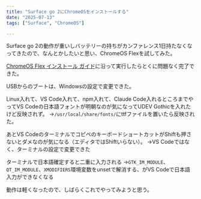 ```yaml
---
title: "Surface go 2にChromeOSをインストールする"
date: "2025-07-13"
tags: ["Surface", "ChromeOS"]

---
```


Surface go 2の動作が重いしバッテリーの持ちがカンファレンス1日持たなくなってきたので、なんとかしたいと思い、ChromeOS Flexを試してみた。

[ChromeOS Flex インストール ガイド](https://support.google.com/chromeosflex/answer/11541904?hl=ja)に沿って実行したらとくに問題なく完了できた。

USBからのブートは、Windowsの設定で変更できた。

Linux入れて、VS Code入れて、npm入れて、Claude Code入れるところまでやってVS Codeの日本語フォントが明朝なのが気になってUDEV Gothicを入れたけど反映されず。
→`/usr/local/share/fonts/`にttfファイルを置いたら反映された。

あとVS CodeのターミナルでコピペのキーボードショートカットがShiftも押さないとダメなのが気になる（エディタではShiftいらない）。
→VS Codeではなく、ターミナルの設定で変更できた

ターミナルで日本語確定すると二重に入力される
→`GTK_IM_MODULE`、`QT_IM_MODULE`、`XMODIFIERS`環境変数をunsetで解消する、がVS Codeで日本語入力ができなくなる

動作は軽くなったので、しばらくこれでやってみようと思う。
